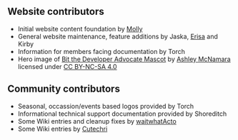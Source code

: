 ## Website contributors
* Initial website content foundation by [Molly](https://github.com/mollymilllions)
* General website maintenance, feature additions by Jaska, [Erisa](https://github.com/Erisa) and Kirby
* Information for members facing documentation by Torch
* Hero image of [Bit the Developer Advocate Mascot](https://github.com/ashleymcnamara/Developer-Advocate-Bit) by [Ashley McNamara](http://www.ashleymcnamara.com) licensed under [CC BY-NC-SA 4.0](https://creativecommons.org/licenses/by-nc-sa/4.0/)

## Community contributors
* Seasonal, occassion/events based logos provided by Torch
* Informational technical support documentation provided by Shoreditch
* Some Wiki entries and cleanup fixes by [waitwhatActo](https://github.com/waitwhatActo)
* Some Wiki entries by [Cutechri](https://github.com/CuteCry)
